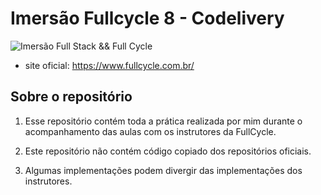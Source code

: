 # Imersão Fullcycle 8 - Codelivery
![Imersão Full Stack && Full Cycle](https://events-fullcycle.s3.amazonaws.com/events-fullcycle/static/site/img/grupo_4417.png)

- site oficial: https://www.fullcycle.com.br/

## Sobre o repositório

1. Esse repositório contém toda a prática realizada por mim durante o acompanhamento das aulas com os instrutores da FullCycle.

2. Este repositório não contém código copiado dos repositórios oficiais.

3. Algumas implementações podem divergir das implementações dos instrutores.